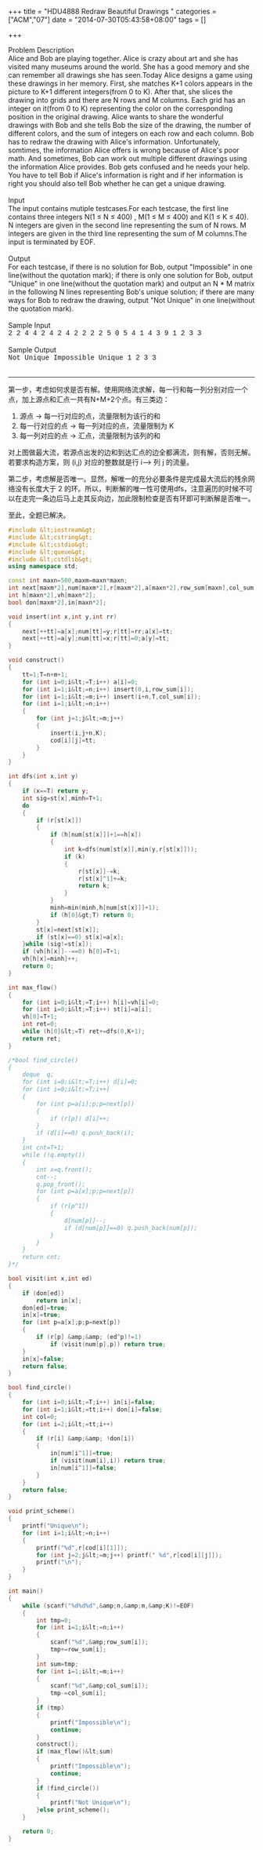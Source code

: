 +++
title = "HDU4888 Redraw Beautiful Drawings "
categories = ["ACM","07"]
date = "2014-07-30T05:43:58+08:00"
tags = []

+++


<div class="panel_title" align="left">Problem Description</div>
<div class="panel_content">Alice and Bob are playing together. Alice is crazy about art and she has visited many museums around the world. She has a good memory and she can remember all drawings she has seen.Today Alice designs a game using these drawings in her memory. First, she matches K+1 colors appears in the picture to K+1 different integers(from 0 to K). After that, she slices the drawing into grids and there are N rows and M columns. Each grid has an integer on it(from 0 to K) representing the color on the corresponding position in the original drawing. Alice wants to share the wonderful drawings with Bob and she tells Bob the size of the drawing, the number of different colors, and the sum of integers on each row and each column. Bob has to redraw the drawing with Alice's information. Unfortunately, somtimes, the information Alice offers is wrong because of Alice's poor math. And sometimes, Bob can work out multiple different drawings using the information Alice provides. Bob gets confused and he needs your help. You have to tell Bob if Alice's information is right and if her information is right you should also tell Bob whether he can get a unique drawing.</div>
<div class="panel_bottom"></div>
<!--more-->
&nbsp;
<div class="panel_title" align="left">Input</div>
<div class="panel_content">The input contains mutiple testcases.For each testcase, the first line contains three integers N(1 ≤ N ≤ 400) , M(1 ≤ M ≤ 400) and K(1 ≤ K ≤ 40).
N integers are given in the second line representing the sum of N rows.
M integers are given in the third line representing the sum of M columns.The input is terminated by EOF.</div>
<div class="panel_bottom"></div>
&nbsp;
<div class="panel_title" align="left">Output</div>
<div class="panel_content">For each testcase, if there is no solution for Bob, output "Impossible" in one line(without the quotation mark); if there is only one solution for Bob, output "Unique" in one line(without the quotation mark) and output an N * M matrix in the following N lines representing Bob's unique solution; if there are many ways for Bob to redraw the drawing, output "Not Unique" in one line(without the quotation mark).</div>
<div class="panel_bottom"></div>
&nbsp;
<div class="panel_title" align="left">Sample Input</div>
<div class="panel_content">
<div style="font-family: Courier New,Courier,monospace;">2 2 4 4 2 4 2 4 2 2 2 2 5 0 5 4 1 4 3 9 1 2 3 3</div>
</div>
<div class="panel_bottom"></div>
&nbsp;
<div class="panel_title" align="left">Sample Output</div>
<div class="panel_content">
<div style="font-family: Courier New,Courier,monospace;">Not Unique Impossible Unique 1 2 3 3</div>
</div>
&nbsp;

- - -


第一步，考虑如何求是否有解。使用网络流求解，每一行和每一列分别对应一个点，加上源点和汇点一共有N+M+2个点。有三类边：



1.  源点 -&gt; 每一行对应的点，流量限制为该行的和
2.  每一行对应的点 -&gt; 每一列对应的点，流量限制为 K
3.  每一列对应的点 -&gt; 汇点，流量限制为该列的和
&nbsp;

对上图做最大流，若源点出发的边和到达汇点的边全都满流，则有解，否则无解。若要求构造方案，则 (i,j) 对应的整数就是行 i–&gt; 列 j 的流量。

第二步，考虑解是否唯一。显然，解唯一的充分必要条件是完成最大流后的残余网络没有长度大于 2 的环。所以，判断解的唯一性可使用dfs，注意遍历的时候不可以在走完一条边后马上走其反向边，加此限制检查是否有环即可判断解是否唯一。

至此，全题已解决。
```C++
#include &lt;iostream&gt; 
#include &lt;cstring&gt; 
#include &lt;cstdio&gt; 
#include &lt;queue&gt; 
#include &lt;cstdlib&gt;
using namespace std;

const int maxn=500,maxm=maxn*maxn;
int next[maxm*2],num[maxm*2],r[maxm*2],a[maxn*2],row_sum[maxn],col_sum[maxn],n,m,K,tt,T,d[maxn*2],st[maxn*2],cod[maxn][maxn];
int h[maxn*2],vh[maxn*2];
bool don[maxm*2],in[maxn*2];

void insert(int x,int y,int rr)
{
	next[++tt]=a[x];num[tt]=y;r[tt]=rr;a[x]=tt;
	next[++tt]=a[y];num[tt]=x;r[tt]=0;a[y]=tt;
}

void construct()
{
	tt=1;T=n+m+1;
	for (int i=0;i&lt;=T;i++) a[i]=0;
	for (int i=1;i&lt;=n;i++) insert(0,i,row_sum[i]);
	for (int i=1;i&lt;=m;i++) insert(i+n,T,col_sum[i]);
	for (int i=1;i&lt;=n;i++)
	{
		for (int j=1;j&lt;=m;j++)
		{
			insert(i,j+n,K);
			cod[i][j]=tt;
		}
	}
}

int dfs(int x,int y)
{
	if (x==T) return y;
	int sig=st[x],minh=T+1;
	do
	{
		if (r[st[x]])
		{
			if (h[num[st[x]]]+1==h[x])
			{
				int k=dfs(num[st[x]],min(y,r[st[x]]));
				if (k)
				{
					r[st[x]]-=k;
					r[st[x]^1]+=k;
					return k;
				}
			}
			minh=min(minh,h[num[st[x]]]+1);
			if (h[0]&gt;T) return 0;
		}
		st[x]=next[st[x]];
		if (st[x]==0) st[x]=a[x];
	}while (sig!=st[x]);
	if (vh[h[x]]--==0) h[0]=T+1;
	vh[h[x]=minh]++;
	return 0;
}

int max_flow()
{
	for (int i=0;i&lt;=T;i++) h[i]=vh[i]=0;
	for (int i=0;i&lt;=T;i++) st[i]=a[i];
	vh[0]=T+1;
	int ret=0;
	while (h[0]&lt;=T) ret+=dfs(0,K+1);
	return ret;
}

/*bool find_circle()
{
	deque  q;
	for (int i=0;i&lt;=T;i++) d[i]=0;
	for (int i=0;i&lt;=T;i++)
	{
		for (int p=a[i];p;p=next[p])
		{
			if (r[p]) d[i]++;
		}
		if (d[i]==0) q.push_back(i);
	}
	int cnt=T+1;
	while (!q.empty())
	{
		int x=q.front();
		cnt--;
		q.pop_front();
		for (int p=a[x];p;p=next[p])
		{
			if (r[p^1]) 
			{
				d[num[p]]--;
				if (d[num[p]]==0) q.push_back(num[p]);
			}
		}
	}
	return cnt;
}*/

bool visit(int x,int ed)
{
	if (don[ed]) 
		return in[x];
	don[ed]=true;
	in[x]=true;
	for (int p=a[x];p;p=next[p])
	{
		if (r[p] &amp;&amp; (ed^p)!=1)
			if (visit(num[p],p)) return true;
	}
	in[x]=false;
	return false;
}

bool find_circle()
{
	for (int i=0;i&lt;=T;i++) in[i]=false;
	for (int i=1;i&lt;=tt;i++) don[i]=false;
	int col=0;
	for (int i=2;i&lt;=tt;i++)
	{
		if (r[i] &amp;&amp; !don[i])
		{
			in[num[i^1]]=true;
			if (visit(num[i],i)) return true; 
			in[num[i^1]]=false;
		}
	}
	return false;
}

void print_scheme()
{
	printf("Unique\n");
	for (int i=1;i&lt;=n;i++)
	{
		printf("%d",r[cod[i][1]]);
		for (int j=2;j&lt;=m;j++) printf(" %d",r[cod[i][j]]);
		printf("\n");
	}
}

int main()
{
	while (scanf("%d%d%d",&amp;n,&amp;m,&amp;K)!=EOF)
	{
		int tmp=0;
		for (int i=1;i&lt;=n;i++)
		{
			scanf("%d",&amp;row_sum[i]);
			tmp+=row_sum[i];
		}
		int sum=tmp;
		for (int i=1;i&lt;=m;i++)
		{
			scanf("%d",&amp;col_sum[i]);
			tmp-=col_sum[i];
		}
		if (tmp) 
		{
			printf("Impossible\n");
			continue;
		}
		construct();
		if (max_flow()&lt;sum)
		{
			printf("Impossible\n");
			continue;
		}
		if (find_circle())
		{
			printf("Not Unique\n");
		}else print_scheme();
	}

	return 0;
}
```